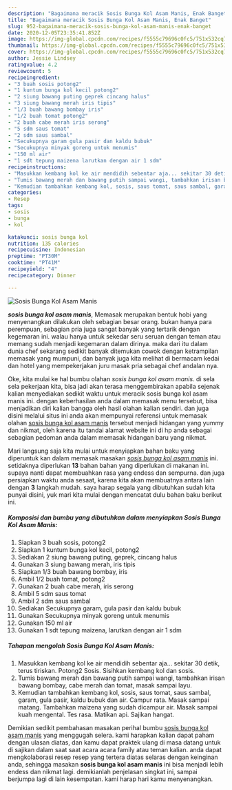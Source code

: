 ```yaml
---
description: "Bagaimana meracik Sosis Bunga Kol Asam Manis, Enak Banget"
title: "Bagaimana meracik Sosis Bunga Kol Asam Manis, Enak Banget"
slug: 952-bagaimana-meracik-sosis-bunga-kol-asam-manis-enak-banget
date: 2020-12-05T23:35:41.852Z
image: https://img-global.cpcdn.com/recipes/f5555c79696c0fc5/751x532cq70/sosis-bunga-kol-asam-manis-foto-resep-utama.jpg
thumbnail: https://img-global.cpcdn.com/recipes/f5555c79696c0fc5/751x532cq70/sosis-bunga-kol-asam-manis-foto-resep-utama.jpg
cover: https://img-global.cpcdn.com/recipes/f5555c79696c0fc5/751x532cq70/sosis-bunga-kol-asam-manis-foto-resep-utama.jpg
author: Jessie Lindsey
ratingvalue: 4.2
reviewcount: 5
recipeingredient:
- "3 buah sosis potong2"
- "1 kuntum bunga kol kecil potong2"
- "2 siung bawang puting geprek cincang halus"
- "3 siung bawang merah iris tipis"
- "1/3 buah bawang bombay iris"
- "1/2 buah tomat potong2"
- "2 buah cabe merah iris serong"
- "5 sdm saus tomat"
- "2 sdm saus sambal"
- "Secukupnya garam gula pasir dan kaldu bubuk"
- "Secukupnya minyak goreng untuk menumis"
- "150 ml air"
- "1 sdt tepung maizena larutkan dengan air 1 sdm"
recipeinstructions:
- "Masukkan kembang kol ke air mendidih sebentar aja... sekitar 30 detik, terus tiriskan. Potong2 Sosis. Sisihkan kembang kol dan sosis."
- "Tumis bawang merah dan bawang putih sampai wangi, tambahkan irisan bawang bombay, cabe merah dan tomat, masak sampai layu."
- "Kemudian tambahkan kembang kol, sosis, saus tomat, saus sambal, garam, gula pasir, kaldu bubuk dan air. Campur rata. Masak sampai matang. Tambahkan maizena yang sudah dicampur air. Masak sampai kuah mengental. Tes rasa. Matikan api. Sajikan hangat."
categories:
- Resep
tags:
- sosis
- bunga
- kol

katakunci: sosis bunga kol 
nutrition: 135 calories
recipecuisine: Indonesian
preptime: "PT30M"
cooktime: "PT41M"
recipeyield: "4"
recipecategory: Dinner

---
```



![Sosis Bunga Kol Asam Manis](https://img-global.cpcdn.com/recipes/f5555c79696c0fc5/751x532cq70/sosis-bunga-kol-asam-manis-foto-resep-utama.jpg)

<b><i>sosis bunga kol asam manis</i></b>, Memasak merupakan bentuk hobi yang menyenangkan dilakukan oleh sebagian besar orang. bukan hanya para perempuan, sebagian pria juga sangat banyak yang tertarik dengan kegemaran ini. walau hanya untuk sekedar seru seruan dengan teman atau memang sudah menjadi kegemaran dalam dirinya. maka dari itu dalam dunia chef sekarang sedikit banyak ditemukan cowok dengan ketrampilan memasak yang mumpuni, dan banyak juga kita melihat di bermacam kedai dan hotel yang mempekerjakan juru masak pria sebagai chef andalan nya.



Oke, kita mulai ke hal bumbu olahan <i>sosis bunga kol asam manis</i>. di sela sela pekerjaan kita, bisa jadi akan terasa menggembirakan apabila sejenak kalian menyediakan sedikit waktu untuk meracik sosis bunga kol asam manis ini. dengan keberhasilan anda dalam memasak menu tersebut, bisa menjadikan diri kalian bangga oleh hasil olahan kalian sendiri. dan juga disini melalui situs ini anda akan mempunyai referensi untuk memasak olahan <u>sosis bunga kol asam manis</u> tersebut menjadi hidangan yang yummy dan nikmat, oleh karena itu tandai alamat website ini di hp anda sebagai sebagian pedoman anda dalam memasak hidangan baru yang nikmat.


Mari langsung saja kita mulai untuk menyiapkan bahan baku yang diperuntuk kan dalam memasak masakan <u><i>sosis bunga kol asam manis</i></u> ini. setidaknya diperlukan <b>13</b> bahan bahan yang diperlukan di makanan ini. supaya nanti dapat membuahkan rasa yang endess dan sempurna. dan juga persiapkan waktu anda sesaat, karena kita akan membuatnya antara lain dengan <b>3</b> langkah mudah. saya harap segala yang dibutuhkan sudah kita punyai disini, yuk mari kita mulai dengan mencatat dulu bahan baku berikut ini.

<!--inarticleads1-->

##### Komposisi dan bumbu yang dibutuhkan dalam menyiapkan Sosis Bunga Kol Asam Manis:

1. Siapkan 3 buah sosis, potong2
1. Siapkan 1 kuntum bunga kol kecil, potong2
1. Sediakan 2 siung bawang puting, geprek, cincang halus
1. Gunakan 3 siung bawang merah, iris tipis
1. Siapkan 1/3 buah bawang bombay, iris
1. Ambil 1/2 buah tomat, potong2
1. Gunakan 2 buah cabe merah, iris serong
1. Ambil 5 sdm saus tomat
1. Ambil 2 sdm saus sambal
1. Sediakan Secukupnya garam, gula pasir dan kaldu bubuk
1. Gunakan Secukupnya minyak goreng untuk menumis
1. Gunakan 150 ml air
1. Gunakan 1 sdt tepung maizena, larutkan dengan air 1 sdm




<!--inarticleads2-->

##### Tahapan mengolah Sosis Bunga Kol Asam Manis:

1. Masukkan kembang kol ke air mendidih sebentar aja... sekitar 30 detik, terus tiriskan. Potong2 Sosis. Sisihkan kembang kol dan sosis.
1. Tumis bawang merah dan bawang putih sampai wangi, tambahkan irisan bawang bombay, cabe merah dan tomat, masak sampai layu.
1. Kemudian tambahkan kembang kol, sosis, saus tomat, saus sambal, garam, gula pasir, kaldu bubuk dan air. Campur rata. Masak sampai matang. Tambahkan maizena yang sudah dicampur air. Masak sampai kuah mengental. Tes rasa. Matikan api. Sajikan hangat.




Demikian sedikit pembahasan masakan perihal bumbu <u>sosis bunga kol asam manis</u> yang menggugah selera. kami harapkan kalian dapat paham dengan ulasan diatas, dan kamu dapat praktek ulang di masa datang untuk di sajikan dalam saat saat acara acara family atau teman kalian. anda dapat mengkolaborasi resep resep yang tertera diatas selaras dengan keinginan anda, sehingga masakan <b>sosis bunga kol asam manis</b> ini bisa menjadi lebih endess dan nikmat lagi. demikianlah penjelasan singkat ini, sampai berjumpa lagi di lain kesempatan. kami harap hari kamu menyenangkan.
